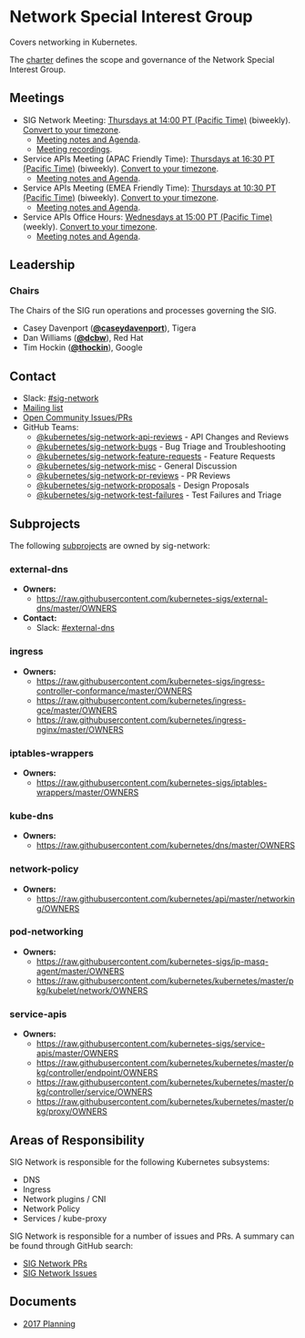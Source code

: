 <!---
This is an autogenerated file!

Please do not edit this file directly, but instead make changes to the
sigs.yaml file in the project root.

To understand how this file is generated, see https://git.k8s.io/community/generator/README.md
--->
# Network Special Interest Group

Covers networking in Kubernetes.

The [charter](charter.md) defines the scope and governance of the Network Special Interest Group.

## Meetings
* SIG Network Meeting: [Thursdays at 14:00 PT (Pacific Time)](https://zoom.us/j/361123509) (biweekly). [Convert to your timezone](http://www.thetimezoneconverter.com/?t=14:00&tz=PT%20%28Pacific%20Time%29).
  * [Meeting notes and Agenda](https://docs.google.com/document/d/1_w77-zG_Xj0zYvEMfQZTQ-wPP4kXkpGD8smVtW_qqWM/edit).
  * [Meeting recordings](https://www.youtube.com/watch?v=phCA5-vWkVM&list=PL69nYSiGNLP2E8vmnqo5MwPOY25sDWIxb).
* Service APIs Meeting (APAC Friendly Time): [Thursdays at 16:30 PT (Pacific Time)](https://zoom.us/j/441530404) (biweekly). [Convert to your timezone](http://www.thetimezoneconverter.com/?t=16:30&tz=PT%20%28Pacific%20Time%29).
  * [Meeting notes and Agenda](https://docs.google.com/document/d/1eg-YjOHaQ7UD28htdNxBR3zufebozXKyI28cl2E11tU/edit).
* Service APIs Meeting (EMEA Friendly Time): [Thursdays at 10:30 PT (Pacific Time)](https://zoom.us/j/140577552) (biweekly). [Convert to your timezone](http://www.thetimezoneconverter.com/?t=10:30&tz=PT%20%28Pacific%20Time%29).
  * [Meeting notes and Agenda](https://docs.google.com/document/d/1eg-YjOHaQ7UD28htdNxBR3zufebozXKyI28cl2E11tU/edit).
* Service APIs Office Hours: [Wednesdays at 15:00 PT (Pacific Time)](https://zoom.us/j/289465529) (weekly). [Convert to your timezone](http://www.thetimezoneconverter.com/?t=15:00&tz=PT%20%28Pacific%20Time%29).
  * [Meeting notes and Agenda](https://docs.google.com/document/d/1eg-YjOHaQ7UD28htdNxBR3zufebozXKyI28cl2E11tU/edit).

## Leadership

### Chairs
The Chairs of the SIG run operations and processes governing the SIG.

* Casey Davenport (**[@caseydavenport](https://github.com/caseydavenport)**), Tigera
* Dan Williams (**[@dcbw](https://github.com/dcbw)**), Red Hat
* Tim Hockin (**[@thockin](https://github.com/thockin)**), Google

## Contact
- Slack: [#sig-network](https://kubernetes.slack.com/messages/sig-network)
- [Mailing list](https://groups.google.com/forum/#!forum/kubernetes-sig-network)
- [Open Community Issues/PRs](https://github.com/kubernetes/community/labels/sig%2Fnetwork)
- GitHub Teams:
    - [@kubernetes/sig-network-api-reviews](https://github.com/orgs/kubernetes/teams/sig-network-api-reviews) - API Changes and Reviews
    - [@kubernetes/sig-network-bugs](https://github.com/orgs/kubernetes/teams/sig-network-bugs) - Bug Triage and Troubleshooting
    - [@kubernetes/sig-network-feature-requests](https://github.com/orgs/kubernetes/teams/sig-network-feature-requests) - Feature Requests
    - [@kubernetes/sig-network-misc](https://github.com/orgs/kubernetes/teams/sig-network-misc) - General Discussion
    - [@kubernetes/sig-network-pr-reviews](https://github.com/orgs/kubernetes/teams/sig-network-pr-reviews) - PR Reviews
    - [@kubernetes/sig-network-proposals](https://github.com/orgs/kubernetes/teams/sig-network-proposals) - Design Proposals
    - [@kubernetes/sig-network-test-failures](https://github.com/orgs/kubernetes/teams/sig-network-test-failures) - Test Failures and Triage

## Subprojects

The following [subprojects][subproject-definition] are owned by sig-network:
### external-dns
- **Owners:**
  - https://raw.githubusercontent.com/kubernetes-sigs/external-dns/master/OWNERS
- **Contact:**
  - Slack: [#external-dns](https://kubernetes.slack.com/messages/external-dns)
### ingress
- **Owners:**
  - https://raw.githubusercontent.com/kubernetes-sigs/ingress-controller-conformance/master/OWNERS
  - https://raw.githubusercontent.com/kubernetes/ingress-gce/master/OWNERS
  - https://raw.githubusercontent.com/kubernetes/ingress-nginx/master/OWNERS
### iptables-wrappers
- **Owners:**
  - https://raw.githubusercontent.com/kubernetes-sigs/iptables-wrappers/master/OWNERS
### kube-dns
- **Owners:**
  - https://raw.githubusercontent.com/kubernetes/dns/master/OWNERS
### network-policy
- **Owners:**
  - https://raw.githubusercontent.com/kubernetes/api/master/networking/OWNERS
### pod-networking
- **Owners:**
  - https://raw.githubusercontent.com/kubernetes-sigs/ip-masq-agent/master/OWNERS
  - https://raw.githubusercontent.com/kubernetes/kubernetes/master/pkg/kubelet/network/OWNERS
### service-apis
- **Owners:**
  - https://raw.githubusercontent.com/kubernetes-sigs/service-apis/master/OWNERS
  - https://raw.githubusercontent.com/kubernetes/kubernetes/master/pkg/controller/endpoint/OWNERS
  - https://raw.githubusercontent.com/kubernetes/kubernetes/master/pkg/controller/service/OWNERS
  - https://raw.githubusercontent.com/kubernetes/kubernetes/master/pkg/proxy/OWNERS

[subproject-definition]: https://github.com/kubernetes/community/blob/master/governance.md#subprojects
<!-- BEGIN CUSTOM CONTENT -->
## Areas of Responsibility

SIG Network is responsible for the following Kubernetes subsystems:

- DNS
- Ingress
- Network plugins / CNI
- Network Policy
- Services / kube-proxy

SIG Network is responsible for a number of issues and PRs. A summary can be found through GitHub search:

* [SIG Network PRs](https://github.com/kubernetes/kubernetes/pulls?q=is%3Apr+is%3Aopen+label%3Asig%2Fnetwork)
* [SIG Network Issues](https://github.com/kubernetes/kubernetes/issues?q=is%3Aissue+is%3Aopen+label%3Asig%2Fnetwork)

## Documents

* [2017 Planning](https://docs.google.com/document/d/1fBxC36UCBnqY_w3m3TjdnXFsIT--GS6HmKb5o0nhkTk/edit#)
<!-- END CUSTOM CONTENT -->
